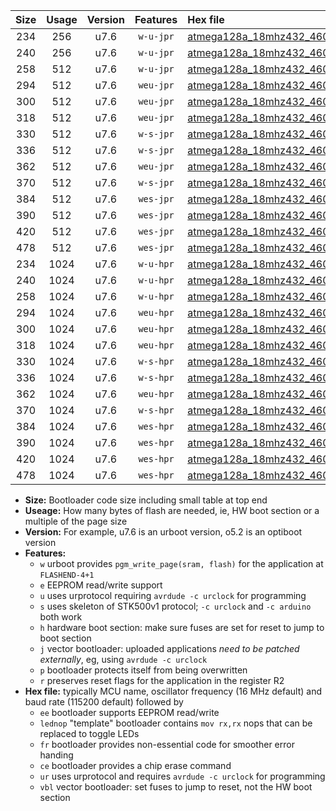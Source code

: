 |Size|Usage|Version|Features|Hex file|
|:-:|:-:|:-:|:-:|:--|
|234|256|u7.6|`w-u-jpr`|[atmega128a_18mhz432_460800bps_ur_vbl.hex](https://raw.githubusercontent.com/stefanrueger/urboot/main//atmega128a_18mhz432_460800bps_ur_vbl.hex)|
|240|256|u7.6|`w-u-jpr`|[atmega128a_18mhz432_460800bps_lednop_ur_vbl.hex](https://raw.githubusercontent.com/stefanrueger/urboot/main//atmega128a_18mhz432_460800bps_lednop_ur_vbl.hex)|
|258|512|u7.6|`w-u-jpr`|[atmega128a_18mhz432_460800bps_lednop_fr_ur_vbl.hex](https://raw.githubusercontent.com/stefanrueger/urboot/main//atmega128a_18mhz432_460800bps_lednop_fr_ur_vbl.hex)|
|294|512|u7.6|`weu-jpr`|[atmega128a_18mhz432_460800bps_ee_ur_vbl.hex](https://raw.githubusercontent.com/stefanrueger/urboot/main//atmega128a_18mhz432_460800bps_ee_ur_vbl.hex)|
|300|512|u7.6|`weu-jpr`|[atmega128a_18mhz432_460800bps_ee_lednop_ur_vbl.hex](https://raw.githubusercontent.com/stefanrueger/urboot/main//atmega128a_18mhz432_460800bps_ee_lednop_ur_vbl.hex)|
|318|512|u7.6|`weu-jpr`|[atmega128a_18mhz432_460800bps_ee_lednop_fr_ur_vbl.hex](https://raw.githubusercontent.com/stefanrueger/urboot/main//atmega128a_18mhz432_460800bps_ee_lednop_fr_ur_vbl.hex)|
|330|512|u7.6|`w-s-jpr`|[atmega128a_18mhz432_460800bps_vbl.hex](https://raw.githubusercontent.com/stefanrueger/urboot/main//atmega128a_18mhz432_460800bps_vbl.hex)|
|336|512|u7.6|`w-s-jpr`|[atmega128a_18mhz432_460800bps_lednop_vbl.hex](https://raw.githubusercontent.com/stefanrueger/urboot/main//atmega128a_18mhz432_460800bps_lednop_vbl.hex)|
|362|512|u7.6|`weu-jpr`|[atmega128a_18mhz432_460800bps_ee_lednop_fr_ce_ur_vbl.hex](https://raw.githubusercontent.com/stefanrueger/urboot/main//atmega128a_18mhz432_460800bps_ee_lednop_fr_ce_ur_vbl.hex)|
|370|512|u7.6|`w-s-jpr`|[atmega128a_18mhz432_460800bps_lednop_fr_vbl.hex](https://raw.githubusercontent.com/stefanrueger/urboot/main//atmega128a_18mhz432_460800bps_lednop_fr_vbl.hex)|
|384|512|u7.6|`wes-jpr`|[atmega128a_18mhz432_460800bps_ee_vbl.hex](https://raw.githubusercontent.com/stefanrueger/urboot/main//atmega128a_18mhz432_460800bps_ee_vbl.hex)|
|390|512|u7.6|`wes-jpr`|[atmega128a_18mhz432_460800bps_ee_lednop_vbl.hex](https://raw.githubusercontent.com/stefanrueger/urboot/main//atmega128a_18mhz432_460800bps_ee_lednop_vbl.hex)|
|420|512|u7.6|`wes-jpr`|[atmega128a_18mhz432_460800bps_ee_lednop_fr_vbl.hex](https://raw.githubusercontent.com/stefanrueger/urboot/main//atmega128a_18mhz432_460800bps_ee_lednop_fr_vbl.hex)|
|478|512|u7.6|`wes-jpr`|[atmega128a_18mhz432_460800bps_ee_lednop_fr_ce_vbl.hex](https://raw.githubusercontent.com/stefanrueger/urboot/main//atmega128a_18mhz432_460800bps_ee_lednop_fr_ce_vbl.hex)|
|234|1024|u7.6|`w-u-hpr`|[atmega128a_18mhz432_460800bps_ur.hex](https://raw.githubusercontent.com/stefanrueger/urboot/main//atmega128a_18mhz432_460800bps_ur.hex)|
|240|1024|u7.6|`w-u-hpr`|[atmega128a_18mhz432_460800bps_lednop_ur.hex](https://raw.githubusercontent.com/stefanrueger/urboot/main//atmega128a_18mhz432_460800bps_lednop_ur.hex)|
|258|1024|u7.6|`w-u-hpr`|[atmega128a_18mhz432_460800bps_lednop_fr_ur.hex](https://raw.githubusercontent.com/stefanrueger/urboot/main//atmega128a_18mhz432_460800bps_lednop_fr_ur.hex)|
|294|1024|u7.6|`weu-hpr`|[atmega128a_18mhz432_460800bps_ee_ur.hex](https://raw.githubusercontent.com/stefanrueger/urboot/main//atmega128a_18mhz432_460800bps_ee_ur.hex)|
|300|1024|u7.6|`weu-hpr`|[atmega128a_18mhz432_460800bps_ee_lednop_ur.hex](https://raw.githubusercontent.com/stefanrueger/urboot/main//atmega128a_18mhz432_460800bps_ee_lednop_ur.hex)|
|318|1024|u7.6|`weu-hpr`|[atmega128a_18mhz432_460800bps_ee_lednop_fr_ur.hex](https://raw.githubusercontent.com/stefanrueger/urboot/main//atmega128a_18mhz432_460800bps_ee_lednop_fr_ur.hex)|
|330|1024|u7.6|`w-s-hpr`|[atmega128a_18mhz432_460800bps.hex](https://raw.githubusercontent.com/stefanrueger/urboot/main//atmega128a_18mhz432_460800bps.hex)|
|336|1024|u7.6|`w-s-hpr`|[atmega128a_18mhz432_460800bps_lednop.hex](https://raw.githubusercontent.com/stefanrueger/urboot/main//atmega128a_18mhz432_460800bps_lednop.hex)|
|362|1024|u7.6|`weu-hpr`|[atmega128a_18mhz432_460800bps_ee_lednop_fr_ce_ur.hex](https://raw.githubusercontent.com/stefanrueger/urboot/main//atmega128a_18mhz432_460800bps_ee_lednop_fr_ce_ur.hex)|
|370|1024|u7.6|`w-s-hpr`|[atmega128a_18mhz432_460800bps_lednop_fr.hex](https://raw.githubusercontent.com/stefanrueger/urboot/main//atmega128a_18mhz432_460800bps_lednop_fr.hex)|
|384|1024|u7.6|`wes-hpr`|[atmega128a_18mhz432_460800bps_ee.hex](https://raw.githubusercontent.com/stefanrueger/urboot/main//atmega128a_18mhz432_460800bps_ee.hex)|
|390|1024|u7.6|`wes-hpr`|[atmega128a_18mhz432_460800bps_ee_lednop.hex](https://raw.githubusercontent.com/stefanrueger/urboot/main//atmega128a_18mhz432_460800bps_ee_lednop.hex)|
|420|1024|u7.6|`wes-hpr`|[atmega128a_18mhz432_460800bps_ee_lednop_fr.hex](https://raw.githubusercontent.com/stefanrueger/urboot/main//atmega128a_18mhz432_460800bps_ee_lednop_fr.hex)|
|478|1024|u7.6|`wes-hpr`|[atmega128a_18mhz432_460800bps_ee_lednop_fr_ce.hex](https://raw.githubusercontent.com/stefanrueger/urboot/main//atmega128a_18mhz432_460800bps_ee_lednop_fr_ce.hex)|

- **Size:** Bootloader code size including small table at top end
- **Useage:** How many bytes of flash are needed, ie, HW boot section or a multiple of the page size
- **Version:** For example, u7.6 is an urboot version, o5.2 is an optiboot version
- **Features:**
  + `w` urboot provides `pgm_write_page(sram, flash)` for the application at `FLASHEND-4+1`
  + `e` EEPROM read/write support
  + `u` uses urprotocol requiring `avrdude -c urclock` for programming
  + `s` uses skeleton of STK500v1 protocol; `-c urclock` and `-c arduino` both work
  + `h` hardware boot section: make sure fuses are set for reset to jump to boot section
  + `j` vector bootloader: uploaded applications *need to be patched externally*, eg, using `avrdude -c urclock`
  + `p` bootloader protects itself from being overwritten
  + `r` preserves reset flags for the application in the register R2
- **Hex file:** typically MCU name, oscillator frequency (16 MHz default) and baud rate (115200 default) followed by
  + `ee` bootloader supports EEPROM read/write
  + `lednop` "template" bootloader contains `mov rx,rx` nops that can be replaced to toggle LEDs
  + `fr` bootloader provides non-essential code for smoother error handing
  + `ce` bootloader provides a chip erase command
  + `ur` uses urprotocol and requires `avrdude -c urclock` for programming
  + `vbl` vector bootloader: set fuses to jump to reset, not the HW boot section

